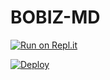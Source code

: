 # BOBIZ-MD


[![Run on Repl.it](https://repl.it/badge/github/quiec/whatsasena)]()


[![Deploy](https://www.herokucdn.com/deploy/button.svg)]()
